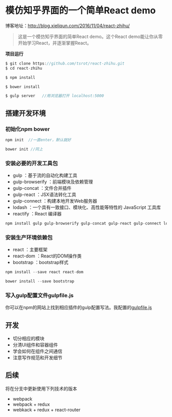 # 模仿知乎界面的一个简单React demo

博客地址：http://blog.xieliqun.com/2016/11/04/react-zhihu/



> 这是一个模仿知乎界面的简单React demo。这个React demo能让你从零开始学习React，并逐渐掌握React。

**项目运行**
```javascript
$ git clone https://github.com/tsrot/react-zhihu.git
$ cd react-zhihu

$ npm install

$ bower install

$ gulp server   //用浏览器打开 localhost:5000
```


## 搭建开发环境

### 初始化npm bower

```javascript
npm init  //一直enter，默认就好

bower init //同上

```

### 安装必要的开发工具包

- gulp ：基于流的自动化构建工具
- gulp-browserify ：前端模块及依赖管理
- gulp-concat ：文件合并插件
- gulp-react ：JSX语法转化工具
- gulp-connect ：构建本地开发Web服务器
- lodash ：一个具有一致接口、模块化、高性能等特性的 JavaScript 工具库
- reactify ：React 编译器

```javascript
npm install gulp gulp-browserify gulp-concat gulp-react gulp-connect lodash reactify --save-dev
```

### 安装生产环境依赖包

- react ：主要框架
- react-dom ：React的DOM操作类
- bootstrap ：bootstrap样式

```javascript
npm install --save react react-dom

bower install --save bootstrap
```

### 写入gulp配置文件gulpfile.js

你可以在npm的网站上找到相应插件的gulp配置写法。我配置的[gulpfile.js](https://github.com/tsrot/)


## 开发

- 切分相应的模块
- 分清UI组件和容器组件
- 学会如何在组件之间通信
- 注意写作规范和开发细节

## 后续

将在分支中更新使用下列技术的版本
- webpack
- webpack + redux
- webkack + redux + react-router